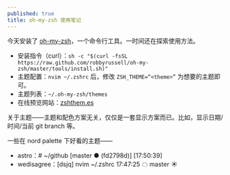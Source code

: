 ```yaml
---
published: true
title: oh-my-zsh 使用笔记
---
```

今天安装了 [oh-my-zsh](ohmyz.sh)，一个命令行工具。一时间还在探索使用方法。

- 安装指令（curl）：`sh -c "$(curl -fsSL https://raw.github.com/robbyrussell/oh-my-zsh/master/tools/install.sh)"`
- 主题配置：`nvim ~/.zshrc` 后，修改 `ZSH_THEME=“<theme>”` 为想要的主题即可。
- 主题列表：`~/.oh-my-zsh/themes`
- 在线预览网站：[zshthem.es](http://zshthem.es/)

关于主题——主题和配色方案无关，仅仅是一套显示方案而已。比如，显示日期/时间/当前 git branch 等。

一些在 nord palette 下好看的主题——
- astro：# ~/github [master ● (fd2798d)] [17:50:39]
- wedisagree：[dsjq] nvim ~/.zshrc			17:47:25  ☁  master ☀
